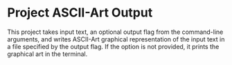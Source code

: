 
# Project ASCII-Art Output

This project takes input text, an optional output flag from the command-line arguments, and writes ASCII-Art graphical representation of the input text in a file specified by the output flag. If the option is not provided, it prints the graphical art in the terminal.